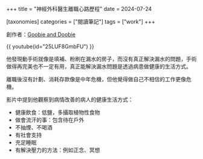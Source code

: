+++
title = "神經外科醫生離職心路歷程"
date = 2024-07-24

[taxonomies]
categories = ["閱讀筆記"]
tags = ["work"]
+++

創作者：[Goobie and Doobie](https://www.youtube.com/@GoobieAndDoobie)

{{ youtube(id="25LUF8GmbFU") }}

他發現動手術就像是填補、粉刷在漏水的房子，而沒有真正解決漏水的問題，手術做得再完美也不一定有用，真正能解決漏水問題是透過病患做健康的生活方式。

離職後沒有計劃、消耗存款像是中年危機，但他覺得做自己不相信的工作更像危機。

影片中提到他觀察到病情改善的病人的健康生活方式：
* 健康飲食：低鹽，多攝取植物性食物
* 做會流汗的事：包含待在戶外
* 不抽煙、不喝酒
* 有社會支持
* 充足睡眠
* 有解決壓力的方法：例如正念、冥想
